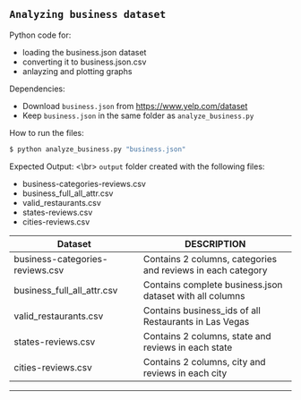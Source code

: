 ## `Analyzing business dataset`

Python code for:
- loading the business.json dataset
- converting it to business.json.csv
- anlayzing and plotting graphs


Dependencies:

- Download `business.json` from https://www.yelp.com/dataset
- Keep `business.json` in the same folder as `analyze_business.py` 


How to run the files:

```bash
$ python analyze_business.py "business.json"
```


Expected Output:
<\br>
`output` folder created with the following files:
- business-categories-reviews.csv
- business_full_all_attr.csv
- valid_restaurants.csv
- states-reviews.csv
- cities-reviews.csv

| Dataset | DESCRIPTION |
| ------ | ------ |
| business-categories-reviews.csv | Contains 2 columns, categories and reviews in each category |
| business_full_all_attr.csv | Contains complete business.json dataset with all columns |
| valid_restaurants.csv | Contains business_ids of all Restaurants in Las Vegas |
| states-reviews.csv | Contains 2 columns, state and reviews in each state |
| cities-reviews.csv| Contains 2 columns, city and reviews in each city |

---
